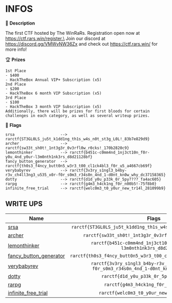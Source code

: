 # INFOS

:page_facing_up: **Description**

The first CTF hosted by The WinRaRs. Registration open now at https://ctf.rars.win/register.\
Join our discord at https://discord.gg/VMWvNW36Zx and check out https://ctf.rars.win/ for more info!

:trophy: **Prizes**
```
1st Place
- $400 
- HackTheBox Annual VIP+ Subscription (x5)
2nd Place
- $200
- HackTheBox 6 month VIP Subscription (x5)
3rd Place
- $100
- HackTheBox 3 month VIP Subscription (x5)
Additionally, there will be prizes for first bloods for certain challenges in each category, as well as several writeup prizes.
```

:triangular_flag_on_post: **Flags**
```
srsa                    --> rarctf{ST3GL0LS_ju5t_k1dd1ng_th1s_w4s_n0t_st3g_L0L!_83b7e829d9}
archer                  --> rarctf{sw33t_sh0t!_1nt3g3r_0v3rfl0w_r0cks!_170b2820c9}
lemonthinker            --> rarctf{b451c-c0mm4nd_1nj3ct10n_f0r-y0u_4nd_y0ur-l3m0nth1nk3rs_d8d21128bf}
fancy_button_generator  --> rarctf{th0s3_f4ncy_butt0n5_w3r3_t00_cl1ck4bl3_f0r_u5_a4667cb69f}
verybabyrev             --> rarctf{3v3ry_s1ngl3_b4by-r3v_ch4ll3ng3_u535_x0r-f0r_s0m3_r34s0n_4nd_1-d0nt_kn0w_why_dc37158365}
dotty                   --> rarctf{d1d_y0u_p33k_0r_5py????_fa4ac605}
rarpg                   --> rarctf{g4m3_h4ck1ng_f0r_n00b5!-75f8b0}
infinite_free_trial     --> rarctf{welc0m3_t0_y0ur_new_tr14l_281099b9}
```

##  WRITE UPS

| Name | Flags |
| ------------- | :----:|
|[srsa](challenges/srsa.md)|`rarctf{ST3GL0LS_ju5t_k1dd1ng_th1s_w4s_n0t_st3g_L0L!_83b7e829d9}`| 
|[archer](challenges/archer.md)|`rarctf{sw33t_sh0t!_1nt3g3r_0v3rfl0w_r0cks!_170b2820c9}`| 
|[lemonthinker](challenges/lemonthinker.md)|`rarctf{b451c-c0mm4nd_1nj3ct10n_f0r-y0u_4nd_y0ur-l3m0nth1nk3rs_d8d21128bf}`| 
|[fancy_button_generator](challenges/fancy_button_generator.md)|`rarctf{th0s3_f4ncy_butt0n5_w3r3_t00_cl1ck4bl3_f0r_u5_a4667cb69f}`| 
|[verybabyrev](challenges/verybabyrev.md)|`rarctf{3v3ry_s1ngl3_b4by-r3v_ch4ll3ng3_u535_x0r-f0r_s0m3_r34s0n_4nd_1-d0nt_kn0w_why_dc37158365}`| 
|[dotty](challenges/dotty.md)|`rarctf{d1d_y0u_p33k_0r_5py????_fa4ac605}`| 
|[rarpg](challenges/rarpg.md)|`rarctf{g4m3_h4ck1ng_f0r_n00b5!-75f8b0}`| 
|[infinite_free_trial](challenges/infinite_free_trial.md)|`rarctf{welc0m3_t0_y0ur_new_tr14l_281099b9}`| 
